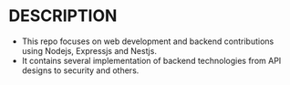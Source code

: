 # DESCRIPTION
- This repo focuses on web development and backend contributions using Nodejs, Expressjs and Nestjs.
- It contains several implementation of backend technologies from API designs to security and others.
